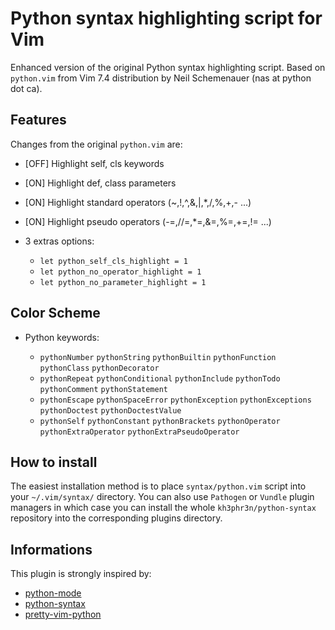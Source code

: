 Python syntax highlighting script for Vim
=========================================

Enhanced version of the original Python syntax highlighting script.
Based on `python.vim` from Vim 7.4 distribution by Neil Schemenauer (nas at python dot ca).

Features
--------

Changes from the original `python.vim` are:

* [OFF] Highlight self, cls keywords
* [ON]  Highlight def, class parameters
* [ON]  Highlight standard operators (~,!,^,&,|,\*,/,%,+,- ...)
* [ON]  Highlight pseudo operators (-=,//=,*=,&=,%=,+=,!= ...)

* 3 extras options:

    * `let python_self_cls_highlight = 1`
    * `let python_no_operator_highlight = 1`
    * `let python_no_parameter_highlight = 1`

Color Scheme
------------

* Python keywords:

    * `pythonNumber` `pythonString` `pythonBuiltin` `pythonFunction` `pythonClass` `pythonDecorator`
    * `pythonRepeat` `pythonConditional` `pythonInclude` `pythonTodo` `pythonComment` `pythonStatement`
    * `pythonEscape` `pythonSpaceError` `pythonException` `pythonExceptions` `pythonDoctest` `pythonDoctestValue`
    * `pythonSelf` `pythonConstant` `pythonBrackets` `pythonOperator` `pythonExtraOperator` `pythonExtraPseudoOperator`

How to install
--------------

The easiest installation method is to place `syntax/python.vim` script into your `~/.vim/syntax/` directory.
You can also use `Pathogen` or `Vundle` plugin managers in which case you can install the whole `kh3phr3n/python-syntax`
repository into the corresponding plugins directory.

Informations
------------

This plugin is strongly inspired by:

* [python-mode](https://github.com/klen/python-mode)
* [python-syntax](https://github.com/hdima/python-syntax)
* [pretty-vim-python](https://github.com/pfdevilliers/Pretty-Vim-Python)

